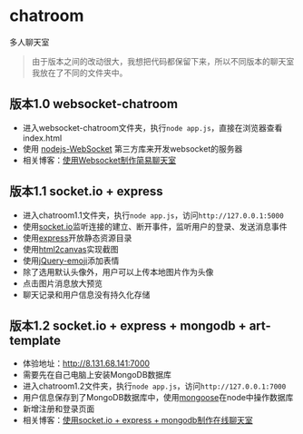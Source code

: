 # chatroom
多人聊天室

> 由于版本之间的改动很大，我想把代码都保留下来，所以不同版本的聊天室我放在了不同的文件夹中。

## 版本1.0 websocket-chatroom
- 进入websocket-chatroom文件夹，执行`node app.js`，直接在浏览器查看index.html
- 使用 [nodejs-WebSocket](https://github.com/sitegui/nodejs-websocket) 第三方库来开发websocket的服务器
- 相关博客：[使用Websocket制作简易聊天室](https://www.yuque.com/changyanwei-wlmrd/cnxiwc/iswywm)

## 版本1.1 socket.io + express
- 进入chatroom1.1文件夹，执行`node app.js`，访问`http://127.0.0.1:5000`
- 使用[socket.io](https://socket.io/)监听连接的建立、断开事件，监听用户的登录、发送消息事件
- 使用[express](https://www.expressjs.com.cn/)开放静态资源目录
- 使用[html2canvas](http://html2canvas.hertzen.com/)实现截图
- 使用[jQuery-emoji](http://eshengsky.github.io/jQuery-emoji/)添加表情
- 除了选用默认头像外，用户可以上传本地图片作为头像
- 点击图片消息放大预览
- 聊天记录和用户信息没有持久化存储

## 版本1.2 socket.io + express + mongodb + art-template
- 体验地址：http://8.131.68.141:7000
- 需要先在自己电脑上安装MongoDB数据库
- 进入chatroom1.2文件夹，执行`node app.js`，访问`http://127.0.0.1:7000`
- 用户信息保存到了MongoDB数据库中，使用[mongoose](https://mongoosejs.com/)在node中操作数据库
- 新增注册和登录页面
- 相关博客：[使用socket.io + express + mongodb制作在线聊天室](https://blog.csdn.net/weixin_43974265/article/details/116600763)
